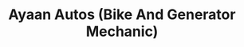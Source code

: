---
title: "Ayaan Autos (Bike And Generator Mechanic)"
url: /karachi/ayaan-autos-bike-and-generator-mechanic/
shop: motorcycle
---